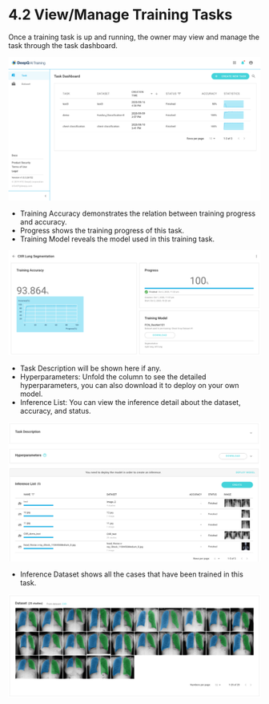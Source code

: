 # 4.2 View/Manage Training Tasks

Once a training task is up and running, the owner may view and manage the task through the task dashboard.

![](<../.gitbook/assets/training-overview (1) (1).png>)

* Training Accuracy demonstrates the relation between training progress and accuracy.
* Progress shows the training progress of this task.
* Training Model reveals the model used in this training task.

![](<../.gitbook/assets/training accuracy.png>)

* Task Description will be shown here if any.
* Hyperparameters: Unfold the column to see the detailed hyperparameters, you can also download it to deploy on your own model.
* Inference List: You can view the inference detail about the dataset, accuracy, and status.

![](<../.gitbook/assets/taks description.png>)

* Inference Dataset shows all the cases that have been trained in this task.

![](<../.gitbook/assets/inference dataset.png>)
